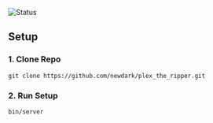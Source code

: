 ![Status](https://github.com/brand-it/plex_the_ripper/workflows/Status/badge.svg)

## Setup

### 1. Clone Repo
```shell
git clone https://github.com/newdark/plex_the_ripper.git
```

### 2. Run Setup
```shell
bin/server
```
